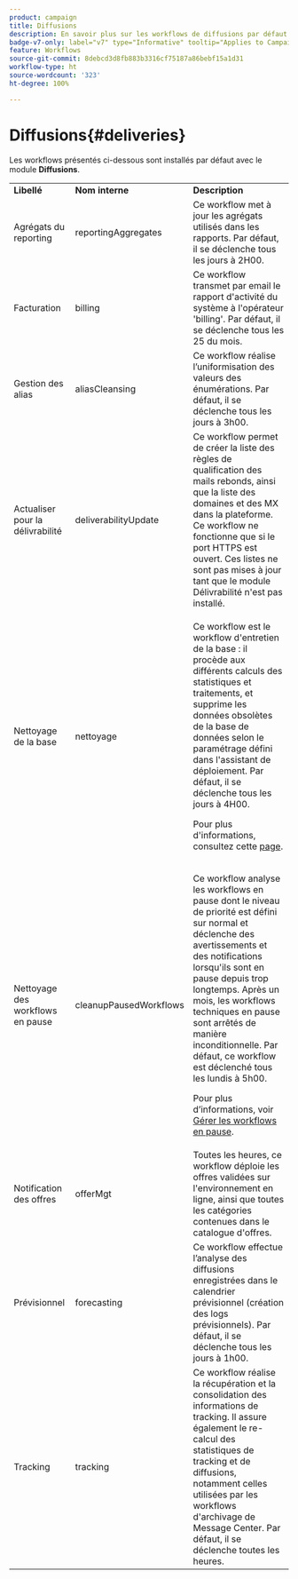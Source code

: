 ```yaml
---
product: campaign
title: Diffusions
description: En savoir plus sur les workflows de diffusions par défaut
badge-v7-only: label="v7" type="Informative" tooltip="Applies to Campaign Classic v7 only"
feature: Workflows
source-git-commit: 8debcd3d8fb883b3316cf75187a86bebf15a1d31
workflow-type: ht
source-wordcount: '323'
ht-degree: 100%

---
```



# Diffusions{#deliveries}



Les workflows présentés ci-dessous sont installés par défaut avec le module **Diffusions**.

<table> 
 <tbody> 
  <tr> 
   <td> <strong>Libellé</strong><br /> </td> 
   <td> <strong>Nom interne</strong><br /> </td> 
   <td> <strong>Description</strong><br /> </td> 
  </tr> 
  <tr> 
   <td> <span class="uicontrol">Agrégats du reporting</span> <br /> </td> 
   <td> <span class="uicontrol">reportingAggregates</span> <br /> </td> 
   <td> Ce workflow met à jour les agrégats utilisés dans les rapports. Par défaut, il se déclenche tous les jours à 2H00.<br /> </td> 
  </tr> 
  <tr> 
   <td> <span class="uicontrol">Facturation</span> <br /> </td> 
   <td> <span class="uicontrol">billing</span> <br /> </td> 
   <td> Ce workflow transmet par email le rapport d'activité du système à l'opérateur 'billing'. Par défaut, il se déclenche tous les 25 du mois.<br /> </td> 
  </tr> 
  <tr> 
   <td> <span class="uicontrol">Gestion des alias</span> <br /> </td> 
   <td> <span class="uicontrol">aliasCleansing</span> <br /> </td> 
   <td> Ce workflow réalise l’uniformisation des valeurs des énumérations. Par défaut, il se déclenche tous les jours à 3h00.<br /> </td> 
  </tr> 
  <tr> 
   <td> <span class="uicontrol">Actualiser pour la délivrabilité</span> <br /> </td> 
   <td> <span class="uicontrol">deliverabilityUpdate</span> <br /> </td> 
   <td> Ce workflow permet de créer la liste des règles de qualification des mails rebonds, ainsi que la liste des domaines et des MX dans la plateforme. Ce workflow ne fonctionne que si le port HTTPS est ouvert. Ces listes ne sont pas mises à jour tant que le module Délivrabilité n'est pas installé.<br /> </td> 
  </tr> 
  <tr> 
   <td> <span class="uicontrol">Nettoyage de la base</span> <br /> </td> 
   <td> <span class="uicontrol">nettoyage</span> <br /> </td> 
   <td> <p>Ce workflow est le workflow d'entretien de la base : il procède aux différents calculs des statistiques et traitements, et supprime les données obsolètes de la base de données selon le paramétrage défini dans l'assistant de déploiement. Par défaut, il se déclenche tous les jours à 4H00.</p> <p>Pour plus d'informations, consultez cette <a href="../../production/using/database-cleanup-workflow.md">page</a>.</p> </td> 
  </tr> 
  <tr> 
   <td> <span class="uicontrol">Nettoyage des workflows en pause</span> <br /> </td> 
   <td> <span class="uicontrol">cleanupPausedWorkflows</span> <br /> </td> 
   <td> <p>Ce workflow analyse les workflows en pause dont le niveau de priorité est défini sur normal et déclenche des avertissements et des notifications lorsqu'ils sont en pause depuis trop longtemps. Après un mois, les workflows techniques en pause sont arrêtés de manière inconditionnelle. Par défaut, ce workflow est déclenché tous les lundis à 5h00.</p> <p>Pour plus d’informations, voir <a href="monitoring-workflow-execution.md#handling-of-paused-workflows" target="_blank">Gérer les workflows en pause</a>.</p></td> 
  </tr> 
  <tr> 
   <td> <span class="uicontrol">Notification des offres</span> <br /> </td> 
   <td> <span class="uicontrol">offerMgt</span> <br /> </td> 
   <td> Toutes les heures, ce workflow déploie les offres validées sur l'environnement en ligne, ainsi que toutes les catégories contenues dans le catalogue d'offres.<br /> </td> 
  </tr> 
  <tr> 
   <td> <span class="uicontrol">Prévisionnel</span> <br /> </td> 
   <td> <span class="uicontrol">forecasting</span> <br /> </td> 
   <td> Ce workflow effectue l’analyse des diffusions enregistrées dans le calendrier prévisionnel (création des logs prévisionnels). Par défaut, il se déclenche tous les jours à 1h00.<br /> </td> 
  </tr> 
  <tr> 
   <td> <span class="uicontrol">Tracking</span> <br /> </td> 
   <td> <span class="uicontrol">tracking</span> <br /> </td> 
   <td> Ce workflow réalise la récupération et la consolidation des informations de tracking. Il assure également le re-calcul des statistiques de tracking et de diffusions, notamment celles utilisées par les workflows d'archivage de Message Center. Par défaut, il se déclenche toutes les heures. <br /> </td> 
  </tr> 
 </tbody> 
</table>

